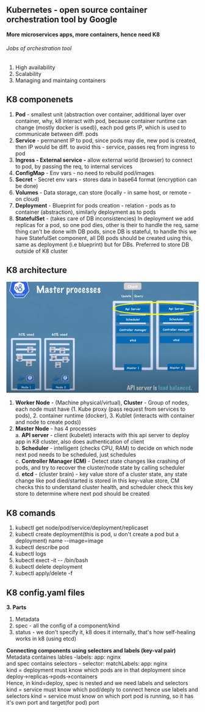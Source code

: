 ## Kubernetes - open source container orchestration tool by Google
**More microservices apps, more containers, hence need K8**  

###### Jobs of orchestration tool
1. High availability
2. Scalability
3. Managing and maintaing containers  

## K8 componenets
1. **Pod** - smallest unit (abstraction over container, additional layer over container, why, k8 interact with pod, because container runtime can change (mostly docker is used)), each pod gets IP, which is used to communicate between diff. pods
2. **Service** - permanent IP to pod, since pods may die, new pod is created, then IP would be diff. to avoid this - service, passes req from ingress to pod
3. **Ingress - External service -** allow external world (browser) to connect to pod, by passing the req, to internal services
4. **ConfigMap** - Env vars - no need to rebuild pod/images
5. **Secret** - Secret env vars - stores data in base64 format (encryption can be done)
6. **Volumes** - Data storage, can store (locally - in same host, or remote - on cloud)
7. **Deployment** - Blueprint for pods creation - relation - pods as to container (abstraction), similarly deployment as to pods
8. **StatefulSet** - (takes care of DB inconsistencies) In deployment we add replicas for a pod, so one pod dies, other is their to handle the req, same thing can't be done with DB pods, since DB is stateful, to handle this we have StatefulSet component, all DB pods should be created using this, same as deployment (i.e blueprint) but for DBs. Preferred to store DB outside of K8 cluster

## K8 architecture
![alt text](PNG/K8-architecture.PNG "Title")  
1. **Worker Node** - (Machine physical/virtual), **Cluster** - Group of nodes, each node must have (1. Kube proxy (pass request from services to pods), 2. container runtime (docker), 3. Kublet (interacts with container and node to create pods))
2. **Master Node** - has 4 processes  
a. **API server** - client (kubelet) interacts with this api server to deploy app in K8 cluster, also does authentication of client  
b. **Scheduler** - intelligent (checks CPU, RAM) to decide on which node next pod needs to be scheduled, just schedules  
c. **Controller Manager (CM)** - Detect state changes like crashing of pods, and try to recover the cluster/node state by calling scheduler  
d. **etcd** - (cluster brain) - key value store of a cluster state, any state change like pod died/started is stored in this key-value store, CM checks this to understand cluster health, and scheduler check this key store to determine where next pod should be created 

## K8 comands
1. kubectl get node/pod/service/deployment/replicaset
2. kubectl create deployment(this is pod, u don't create a pod but a deployment) name --image=image
3. kubectl describe pod <pod-name>
4. kubectl logs <pod-name>
5. kubectl exect -it <pod-name> -- /bin/bash
6. kubectl delete deployment <dep-nm>
7. kubectl apply/delete -f <file-name>
  
## K8 config.yaml files
**3. Parts**
1. Metadata
2. spec - all the config of a component/kind
3. status - we don't specify it, k8 does it internally, that's how self-healing works in k8 (using etcd)
 
**Connecting components using selectors and labels (key-val pair)**  
Metadata containes lables -labels: app: nginx  
and spec contains selectors - selector: matchLabels: app: nginx  
kind = deployment must know which pods are in that deployment since deploy->replicas->pods->containers  
Hence, in kind=deploy, spec is nested and we need labels and selectors
kind = service must know which pod/deply to connect hence use labels and selectors
kind = service must know on which port pod is running, so it has it's own port and target(for pod) port

  

